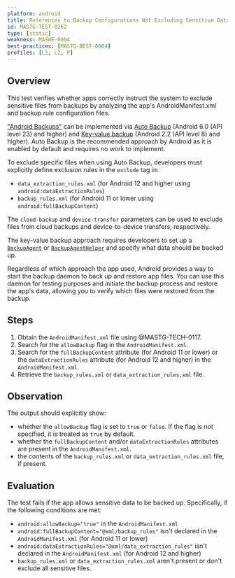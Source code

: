 ```yaml
---
platform: android
title: References to Backup Configurations Not Excluding Sensitive Data
id: MASTG-TEST-0262
type: [static]
weakness: MASWE-0004
best-practices: [MASTG-BEST-0004]
profiles: [L1, L2, P]
---
```


## Overview

This test verifies whether apps correctly instruct the system to exclude sensitive files from backups by analyzing the app's AndroidManifest.xml and backup rule configuration files.

["Android Backups"](../../../Document/0x05d-Testing-Data-Storage.md/#backups) can be implemented via [Auto Backup](https://developer.android.com/identity/data/autobackup) (Android 6.0 (API level 23) and higher) and [Key-value backup](https://developer.android.com/identity/data/keyvaluebackup) (Android 2.2 (API level 8) and higher). Auto Backup is the recommended approach by Android as it is enabled by default and requires no work to implement.

To exclude specific files when using Auto Backup, developers must explicitly define exclusion rules in the `exclude` tag in:

- `data_extraction_rules.xml` (for Android 12 and higher using `android:dataExtractionRules`)
- `backup_rules.xml` (for Android 11 or lower using `android:fullBackupContent`)

The `cloud-backup` and `device-transfer` parameters can be used to exclude files from cloud backups and device-to-device transfers, respectively.

The key-value backup approach requires developers to set up a [`BackupAgent`](https://developer.android.com/identity/data/keyvaluebackup#BackupAgent) or [`BackupAgentHelper`](https://developer.android.com/identity/data/keyvaluebackup#BackupAgentHelper) and specify what data should be backed up.

Regardless of which approach the app used, Android provides a way to start the backup daemon to back up and restore app files. You can use this daemon for testing purposes and initiate the backup process and restore the app's data, allowing you to verify which files were restored from the backup.

## Steps

1. Obtain the `AndroidManifest.xml` file using @MASTG-TECH-0117.
2. Search for the `allowBackup` flag in the `AndroidManifest.xml`.
3. Search for the `fullBackupContent` attribute (for Android 11 or lower) or the `dataExtractionRules` attribute (for Android 12 and higher) in the `AndroidManifest.xml`.
4. Retrieve the `backup_rules.xml` or `data_extraction_rules.xml` file.

## Observation

The output should explicitly show:

- whether the `allowBackup` flag is set to `true` or `false`. If the flag is not specified, it is treated as `true` by default.
- whether the `fullBackupContent` and/or `dataExtractionRules` attributes are present in the `AndroidManifest.xml`.
- the contents of the `backup_rules.xml` or `data_extraction_rules.xml` file, if present.

## Evaluation

The test fails if the app allows sensitive data to be backed up. Specifically, if the following conditions are met:

- `android:allowBackup="true"` in the `AndroidManifest.xml`
- `android:fullBackupContent="@xml/backup_rules"` isn't declared in the `AndroidManifest.xml` (for Android 11 or lower)
- `android:dataExtractionRules="@xml/data_extraction_rules"` isn't declared in the `AndroidManifest.xml` (for Android 12 and higher)
- `backup_rules.xml` or `data_extraction_rules.xml` aren't present or don't exclude all sensitive files.

